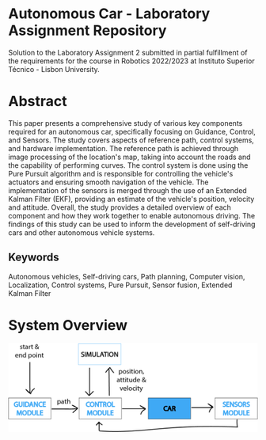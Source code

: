 #  Autonomous Car - Laboratory Assignment Repository
Solution to the Laboratory Assignment 2 submitted in partial fulfillment of the requirements for the course in Robotics 2022/2023 at Instituto Superior Técnico - Lisbon University.

# Abstract
This paper presents a comprehensive study of various key components required for an autonomous car, specifically focusing on Guidance, Control, and Sensors. The study covers aspects of reference path, control systems, and hardware implementation. The reference path is achieved through image processing of the location's map, taking into account the roads and the capability of performing curves. The control system is done using the Pure Pursuit algorithm and is responsible for controlling the vehicle's actuators and ensuring smooth navigation of the vehicle. The implementation of the sensors is merged through the use of an Extended Kalman Filter (EKF), providing an estimate of the vehicle's position, velocity and attitude. Overall, the study provides a detailed overview of each component and how they work together to enable autonomous driving. The findings of this study can be used to inform the development of self-driving cars and other autonomous vehicle systems.
## Keywords
Autonomous vehicles, Self-driving cars, Path planning, Computer vision, Localization, Control systems,  Pure Pursuit, Sensor fusion, Extended Kalman Filter

# System Overview
![alt text](system_overview.png)